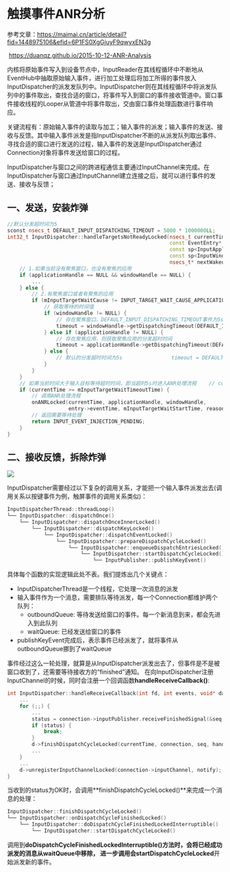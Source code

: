# 触摸事件ANR分析

参考文章：https://maimai.cn/article/detail?fid=1448975106&efid=6P1FS0XgGjuyF9qwyxEN3g

​		https://duanqz.github.io/2015-10-12-ANR-Analysis

内核将原始事件写入到设备节点中，InputReader在其线程循环中不断地从EventHub中抽取原始输入事件，进行加工处理后将加工所得的事件放入InputDispatcher的派发发队列中。InputDispatcher则在其线程循环中将派发队列中的事件取出，查找合适的窗口，将事件写入到窗口的事件接收管道中。窗口事件接收线程的Looper从管道中将事件取出，交由窗口事件处理函数进行事件响应。

关键流程有：原始输入事件的读取与加工；输入事件的派发；输入事件的发送、接收与反馈。其中输入事件派发是指InputDispatcher不断的从派发队列取出事件、寻找合适的窗口进行发送的过程，输入事件的发送是InputDispatcher通过Connection对象将事件发送给窗口的过程。

InputDispatcher与窗口之间的跨进程通信主要通过InputChannel来完成。在InputDispatcher与窗口通过InputChannel建立连接之后，就可以进行事件的发送、接收与反馈；

## 一、发送，安装炸弹

```cpp
//默认分发超时间为5
sconst nsecs_t DEFAULT_INPUT_DISPATCHING_TIMEOUT = 5000 * 1000000LL;
int32_t InputDispatcher::handleTargetsNotReadyLocked(nsecs_t currentTime,
                                                     const EventEntry* entry,
                                                     const sp<InputApplicationHandle>& applicationHandle,
                                                     const sp<InputWindowHandle>& windowHandle,
                                                     nsecs_t* nextWakeupTime, const char* reason) {
    // 1.如果当前没有聚焦窗口，也没有聚焦的应用    
    if (applicationHandle == NULL && windowHandle == NULL) {
        ...
    } else {
        // 2.有聚焦窗口或者有聚焦的应用        
        if (mInputTargetWaitCause != INPUT_TARGET_WAIT_CAUSE_APPLICATION_NOT_READY) {
            // 获取等待的时间值            
            if (windowHandle != NULL) {
                // 存在聚焦窗口，DEFAULT_INPUT_DISPATCHING_TIMEOUT事件为5s                
                timeout = windowHandle->getDispatchingTimeout(DEFAULT_INPUT_DISPATCHING_TIMEOUT);
            } else if (applicationHandle != NULL) {
                // 存在聚焦应用，则获取聚焦应用的分发超时时间                
                timeout = applicationHandle->getDispatchingTimeout(DEFAULT_INPUT_DISPATCHING_TIMEOUT);
            } else {
                // 默认的分发超时时间为5s                timeout = DEFAULT_INPUT_DISPATCHING_TIMEOUT;
            }
        }
    }
    // 如果当前时间大于输入目标等待超时时间，即当超时5s时进入ANR处理流程    // currentTime 就是系统的当前时间，mInputTargetWaitTimeoutTime 是一个全局变量,    
    if (currentTime >= mInputTargetWaitTimeoutTime) {
        // 调用ANR处理流程        
        onANRLocked(currentTime, applicationHandle, windowHandle,
                    entry->eventTime, mInputTargetWaitStartTime, reason);
        // 返回需要等待处理        
        return INPUT_EVENT_INJECTION_PENDING;
    } 
}
```



## 二、接收反馈，拆除炸弹

![](E:\StudyNote\3.View相关\触摸时间超时机制.jpeg)

InputDispatcher需要经过以下复杂的调用关系，才能把一个输入事件派发出去(调用关系以按键事件为例，触屏事件的调用关系类似)：

```cpp
InputDispatcherThread::threadLoop()
└── InputDispatcher::dispatchOnce()
    └── InputDispatcher::dispatchOnceInnerLocked()
        └── InputDispatcher::dispatchKeyLocked()
            └── InputDispatcher::dispatchEventLocked()
                └── InputDispatcher::prepareDispatchCycleLocked()
                    └── InputDispatcher::enqueueDispatchEntriesLocked()
                        └── InputDispatcher::startDispatchCycleLocked()
                            └── InputPublisher::publishKeyEvent()
```

具体每个函数的实现逻辑此处不表。我们提炼出几个关键点：

- InputDispatcherThread是一个线程，它处理一次消息的派发
- 输入事件作为一个消息，需要排队等待派发，每一个Connection都维护两个队列：
  - outboundQueue: 等待发送给窗口的事件。每一个新消息到来，都会先进入到此队列
  - waitQueue: 已经发送给窗口的事件
- publishKeyEvent完成后，表示事件已经派发了，就将事件从outboundQueue挪到了waitQueue

事件经过这么一轮处理，就算是从InputDispatcher派发出去了，但事件是不是被窗口收到了，还需要等待接收方的“finished”通知。 在向InputDispatcher注册InputChannel的时候，同时会注册一个回调函数**handleReceiveCallback()**:

```cpp
int InputDispatcher::handleReceiveCallback(int fd, int events, void* data) {
    ...
    for (;;) {
        ...
        status = connection->inputPublisher.receiveFinishedSignal(&seq, &handled);
        if (status) {
            break;
        }
        d->finishDispatchCycleLocked(currentTime, connection, seq, handled);
        ...
    }
    ...
    d->unregisterInputChannelLocked(connection->inputChannel, notify);
}
```

当收到的status为OK时，会调用**finishDispatchCycleLocked()**来完成一个消息的处理：

```cpp
InputDispatcher::finishDispatchCycleLocked()
└── InputDispatcher::onDispatchCycleFinishedLocked()
    └── InputDispatcher::doDispatchCycleFinishedLockedInterruptible()
        └── InputDispatcher::startDispatchCycleLocked()
```

调用到**doDispatchCycleFinishedLockedInterruptible()**方法时，会将已经成功派发的消息从waitQueue中移除， 进一步调用会**startDispatchCycleLocked**开始派发新的事件。
